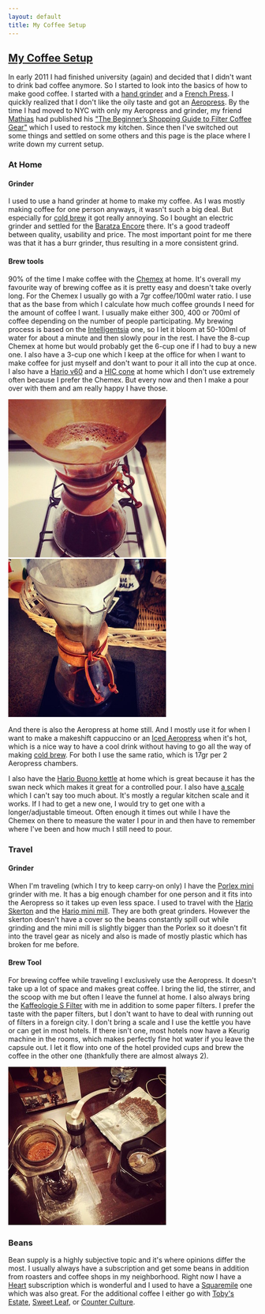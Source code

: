 ```yaml
---
layout: default
title: My Coffee Setup
---
```


## [My Coffee Setup]({{page.permalink}})

In early 2011 I had finished university (again) and decided that I didn't want
to drink bad coffee anymore. So I started to look into the basics of how to
make good coffee. I started with a [hand grinder][skerton] and a [French
Press][french_press]. I quickly realized that I don't like the oily taste and
got an [Aeropress][aeropress]. By the time I had moved to NYC with only my
Aeropress and grinder, my friend [Mathias][mathias] had published his ["The
Beginner’s Shopping Guide to Filter Coffee Gear"][holgarific] which I used to
restock my kitchen. Since then I've switched out some things and settled on
some others and this page is the place where I write down my current setup.

### At Home

#### Grinder
I used to use a hand grinder at home to make my coffee. As I was mostly making
coffee for one person anyways, it wasn't such a big deal. But especially for
[cold brew][coldbrew] it got really annoying. So I bought an electric grinder
and settled for the [Baratza Encore][baratza] there. It's a good tradeoff
between quality, usability and price. The most important point for me there
was that it has a burr grinder, thus resulting in a more consistent grind.

#### Brew tools
90% of the time I make coffee with the [Chemex][chemex] at home. It's overall
my favourite way of brewing coffee as it is pretty easy and doesn't take
overly long. For the Chemex I usually go with a 7gr coffee/100ml water ratio.
I use that as the base from which I calculate how much coffee grounds I need
for the amount of coffee I want. I usually make either 300, 400 or 700ml of
coffee depending on the number of people participating. My brewing process is
based on the [Intelligentsia][intelli_app] one, so I let it bloom at 50-100ml
of water for about a minute and then slowly pour in the rest. I have the 8-cup
Chemex at home but would probably get the 6-cup one if I had to buy a new one.
I also have a 3-cup one which I keep at the office for when I want to make
coffee for just myself and don't want to pour it all into the cup at once. I
also have a [Hario v60][v60] and a [HIC cone][hic_cone] at home which I don't
use extremely often because I prefer the Chemex. But every now and then I make
a pour over with them and am really happy I have those.

[![](/images/coffee/chemex.jpg)](https://instagram.com/p/20oH2Itpx3/)
[![](/images/coffee/3cupchemex.jpg)](https://instagram.com/p/u0hOn3tp3d/)

And there is also the Aeropress at home still. And I mostly use it for when I
want to make a makeshift cappuccino or an [Iced Aeropress][iced_aeropress]
when it's hot, which is a nice way to have a cool drink without having to go
all the way of making [cold brew][coldbrew]. For both I use the same ratio,
which is 17gr per 2 Aeropress chambers.

I also have the [Hario Buono kettle][kettle] at home which is great because it
has the swan neck which makes it great for a controlled pour. I also have [a
scale][scale] which I can't say too much about. It's mostly a regular kitchen
scale and it works. If I had to get a new one, I would try to get one with a
longer/adjustable timeout. Often enough it times out while I have the Chemex
on there to measure the water I pour in and then have to remember where I've
been and how much I still need to pour.

### Travel

#### Grinder
When I'm traveling (which I try to keep carry-on only) I have the [Porlex
mini][porlex] grinder with me. It has a big enough chamber for one person and
it fits into the Aeropress so it takes up even less space. I used to travel
with the [Hario Skerton][skerton] and the [Hario mini mill][minimill]. They
are both great grinders. However the skerton doesn't have a cover so the beans
constantly spill out while grinding and the mini mill is slightly bigger than
the Porlex so it doesn't fit into the travel gear as nicely and also is made
of mostly plastic which has broken for me before.

#### Brew Tool

For brewing coffee while traveling I exclusively use the Aeropress. It doesn't
take up a lot of space and makes great coffee. I bring the lid, the stirrer,
and the scoop with me but often I leave the funnel at home. I also always
bring the [Kaffeologie S Filter][sfilter] with me in addition to some paper
filters. I prefer the taste with the paper filters, but I don't want to have
to deal with running out of filters in a foreign city. I don't bring a scale
and I use the kettle you have or can get in most hotels. If there isn't one,
most hotels now have a Keurig machine in the rooms, which makes perfectly fine
hot water if you leave the capsule out. I let it flow into one of the hotel
provided cups and brew the coffee in the other one (thankfully there are
almost always 2).

[![](/images/coffee/travel.jpg)](https://instagram.com/p/lIK8wstp-_/)

### Beans

Bean supply is a highly subjective topic and it's where opinions differ the
most. I usually always have a subscription and get some beans in addition from
roasters and coffee shops in my neighborhood. Right now I have a
[Heart][heart] subscription which is wonderful and I used to have a
[Squaremile][squaremile] one which was also great. For the additional coffee I
either go with [Toby's Estate][tobys], [Sweet Leaf][sweatleaf], or [Counter
Culture][counterculture].



[holgarific]: http://holgarific.net/2011/12/05/the-beginners-shopping-guide-to-filter-coffee-gear/
[chemex]: http://www.chemexcoffeemaker.com/
[baratza]: http://www.amazon.com/Baratza-Encore-Conical-Coffee-Grinder/dp/B00LW8122Y
[skerton]: http://www.amazon.com/Hario-Ceramic-Skerton-Storage-Capacity/dp/B001802PIQ
[minimill]: http://www.amazon.com/Hario-Coffee-Mill-Slim-Grinder/dp/B001804CLY
[porlex]: http://www.amazon.com/Porlex-Mini-Stainless-Coffee-Grinder/dp/B0044ZA066
[aeropress]: http://www.aeropress.com/
[sfilter]: http://www.kaffeologie.com/shop/s-filter-for-aeropress-coffee-makers
[v60]: http://www.amazon.com/Hario-VDC-02W-Ceramic-Coffee-Dripper/dp/B000P4D5HG
[intelli_app]: http://www.intelligentsiacoffee.com/content/iphone-app
[heart]: http://www.heartroasters.com/
[squaremile]: http://shop.squaremilecoffee.com/
[kettle]: http://www.amazon.com/Hario-Buono-Coffee-Drip-Kettle/dp/B000IGOXLS
[french_press]: https://en.wikipedia.org/wiki/French_press
[mathias]: https://paperplanes.de
[scale]: http://www.amazon.com/gp/product/B002UG4UM6
[coldbrew]: https://github.com/roidrage/coffee/pull/2
[iced_aeropress]: https://instagram.com/p/5pQa5ONp22/
[hic_cone]: http://www.amazon.com/HIC-Filter-Porcelain-Number-12-Cups/dp/B001W6Q53C
[tobys]: http://www.tobysestate.com/
[sweatleaf]: http://www.sweetleaflic.com/
[counterculture]: https://counterculturecoffee.com/
